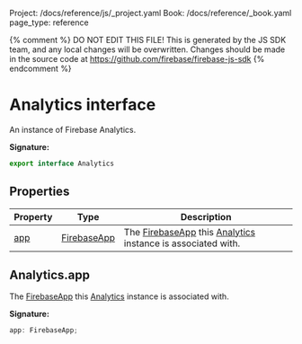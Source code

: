 Project: /docs/reference/js/_project.yaml
Book: /docs/reference/_book.yaml
page_type: reference

{% comment %}
DO NOT EDIT THIS FILE!
This is generated by the JS SDK team, and any local changes will be
overwritten. Changes should be made in the source code at
https://github.com/firebase/firebase-js-sdk
{% endcomment %}

# Analytics interface
An instance of Firebase Analytics.

<b>Signature:</b>

```typescript
export interface Analytics 
```

## Properties

|  Property | Type | Description |
|  --- | --- | --- |
|  [app](./analytics.analytics.md#analyticsapp) | [FirebaseApp](./app.firebaseapp.md#firebaseapp_interface) | The [FirebaseApp](./app.firebaseapp.md#firebaseapp_interface) this [Analytics](./analytics.analytics.md#analytics_interface) instance is associated with. |

## Analytics.app

The [FirebaseApp](./app.firebaseapp.md#firebaseapp_interface) this [Analytics](./analytics.analytics.md#analytics_interface) instance is associated with.

<b>Signature:</b>

```typescript
app: FirebaseApp;
```

